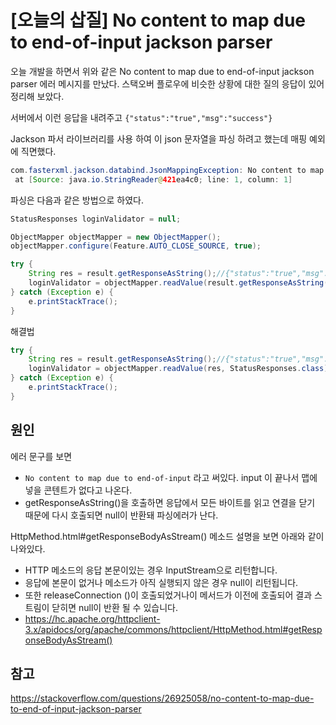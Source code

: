# [오늘의 삽질] No content to map due to end-of-input jackson parser
오늘 개발을 하면서 위와 같은 No content to map due to end-of-input jackson parser 에러 메시지를 만났다.
스택오버 플로우에 비슷한 상황에 대한 질의 응답이 있어 정리해 보았다. 


서버에서 이런 응답을 내려주고 `{"status":"true","msg":"success"}`

Jackson 파서 라이브러리를 사용 하여 이 json 문자열을 파싱 하려고 했는데 매핑 예외에 직면했다.

```java
com.fasterxml.jackson.databind.JsonMappingException: No content to map due to end-of-input
 at [Source: java.io.StringReader@421ea4c0; line: 1, column: 1]
```


파싱은 다음과 같은 방법으로 하였다.
```java
StatusResponses loginValidator = null;

ObjectMapper objectMapper = new ObjectMapper();
objectMapper.configure(Feature.AUTO_CLOSE_SOURCE, true);

try {
    String res = result.getResponseAsString();//{"status":"true","msg":"success"}
    loginValidator = objectMapper.readValue(result.getResponseAsString(), StatusResponses.class);
} catch (Exception e) {
    e.printStackTrace();
}
```


해결법
```java
try {
    String res = result.getResponseAsString();//{"status":"true","msg":"success"}
    loginValidator = objectMapper.readValue(res, StatusResponses.class); // result.getResponseAsString() 또 호출하지 않는다.
} catch (Exception e) {
    e.printStackTrace();
}
```

## 원인
에러 문구를 보면 
+ `No content to map due to end-of-input` 라고 써있다.  input 이 끝나서 맵에 넣을 콘텐트가 없다고 나온다.
+ getResponseAsString()을 호출하면 응답에서 모든 바이트를 읽고 연결을 닫기 때문에 다시 호출되면 null이 반환돼 파싱에러가 난다. 

HttpMethod.html#getResponseBodyAsStream() 메소드 설명을 보면 아래와 같이 나와있다. 
+ HTTP 메소드의 응답 본문이있는 경우 InputStream으로 리턴합니다. 
+ 응답에 본문이 없거나 메소드가 아직 실행되지 않은 경우 null이 리턴됩니다. 
+ 또한 releaseConnection ()이 호출되었거나이 메서드가 이전에 호출되어 결과 스트림이 닫히면 null이 반환 될 수 있습니다.
+ https://hc.apache.org/httpclient-3.x/apidocs/org/apache/commons/httpclient/HttpMethod.html#getResponseBodyAsStream()

## 참고
https://stackoverflow.com/questions/26925058/no-content-to-map-due-to-end-of-input-jackson-parser
